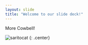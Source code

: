 ```yaml
---
layout: slide
title: "Welcome to our slide deck!"
---
```


More Cowbell!

![saritocat](https://www.dmnews.com/wp-content/uploads/2014/01/best_of_will_ferrell_360_538631.png)
{: .center}
